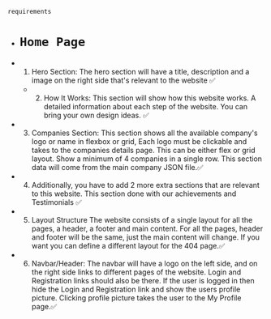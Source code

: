 `requirements`

- # `Home Page`
- 1. Hero Section:
     The hero section will have a title, description and a image on the right side that's relevant to the website ✅

  - 2.  How It Works:
        This section will show how this website works. A detailed information about each step of the website. You can bring your own design ideas. ✅

- 3. Companies Section:
     This section shows all the available company's logo or name in flexbox or grid, Each logo must be clickable and takes to the companies details page. This can be either flex or grid layout. Show a minimum of 4 companies in a single row. This section data will come from the main company JSON file.✅
- 4. Additionally, you have to add 2 more extra sections that are relevant to this website. This section done with our achievements and Testimonials ✅

- 5. Layout Structure
     The website consists of a single layout for all the pages, a header, a footer and main content. For all the pages, header and footer will be the same, just the main content will change. If you want you can define a different layout for the 404 page.✅
     
- 6. Navbar/Header:
     The navbar will have a logo on the left side, and on the right side links to different pages of the website. Login and Registration links should also be there. If the user is logged in then hide the Login and Registration link and show the users profile picture. Clicking profile picture takes the user to the My Profile page.✅
